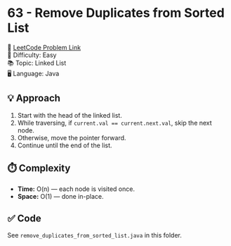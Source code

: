 # 63 - Remove Duplicates from Sorted List

🔗 [LeetCode Problem Link](https://leetcode.com/problems/remove-duplicates-from-sorted-list/)  
📌 Difficulty: Easy  
📚 Topic: Linked List  
🖥️ Language: Java  

## 💡 Approach
1. Start with the head of the linked list.  
2. While traversing, if `current.val == current.next.val`, skip the next node.  
3. Otherwise, move the pointer forward.  
4. Continue until the end of the list.  

## ⏱️ Complexity
- **Time:** O(n) — each node is visited once.  
- **Space:** O(1) — done in-place.  

## ✅ Code
See `remove_duplicates_from_sorted_list.java` in this folder.
